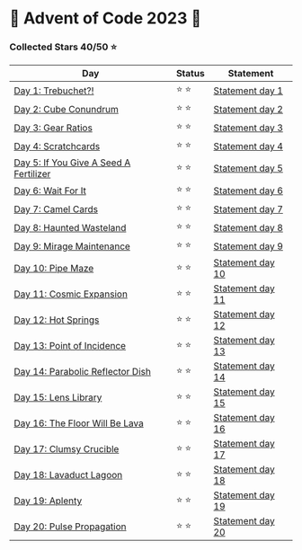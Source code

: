 # 🎄 Advent of Code 2023 🎄

### Collected Stars 40/50 ⭐

| Day                                                                 | Status | Statement                                                |
| ------------------------------------------------------------------- | ------ | -------------------------------------------------------- |
| [Day 1: Trebuchet?!](./solutions/code.day01.py)                     | ⭐ ⭐  | [Statement day 1](https://adventofcode.com/2023/day/1)   |
| [Day 2: Cube Conundrum](./solutions/code.day02.py)                  | ⭐ ⭐  | [Statement day 2](https://adventofcode.com/2023/day/2)   |
| [Day 3: Gear Ratios](./solutions/code.day03.py)                     | ⭐ ⭐  | [Statement day 3](https://adventofcode.com/2023/day/3)   |
| [Day 4: Scratchcards](./solutions/code.day04.py)                    | ⭐ ⭐  | [Statement day 4](https://adventofcode.com/2023/day/4)   |
| [Day 5: If You Give A Seed A Fertilizer](./solutions/code.day05.py) | ⭐ ⭐  | [Statement day 5](https://adventofcode.com/2023/day/5)   |
| [Day 6: Wait For It](./solutions/code.day06.py)                     | ⭐ ⭐  | [Statement day 6](https://adventofcode.com/2023/day/6)   |
| [Day 7: Camel Cards](./solutions/code.day07.py)                     | ⭐ ⭐  | [Statement day 7](https://adventofcode.com/2023/day/7)   |
| [Day 8: Haunted Wasteland](./solutions/code.day08.py)               | ⭐ ⭐  | [Statement day 8](https://adventofcode.com/2023/day/8)   |
| [Day 9: Mirage Maintenance](./solutions/code.day09.py)              | ⭐ ⭐  | [Statement day 9](https://adventofcode.com/2023/day/9)   |
| [Day 10: Pipe Maze](./solutions/code.day10.py)                      | ⭐ ⭐  | [Statement day 10](https://adventofcode.com/2023/day/10) |
| [Day 11: Cosmic Expansion](./solutions/code.day11.py)               | ⭐ ⭐  | [Statement day 11](https://adventofcode.com/2023/day/11) |
| [Day 12: Hot Springs](./solutions/code.day12.py)                    | ⭐ ⭐  | [Statement day 12](https://adventofcode.com/2023/day/12) |
| [Day 13: Point of Incidence](./solutions/code.day13.py)             | ⭐ ⭐  | [Statement day 13](https://adventofcode.com/2023/day/13) |
| [Day 14: Parabolic Reflector Dish](./solutions/code.day14.py)       | ⭐ ⭐  | [Statement day 14](https://adventofcode.com/2023/day/14) |
| [Day 15: Lens Library](./solutions/code.day15.py)                   | ⭐ ⭐  | [Statement day 15](https://adventofcode.com/2023/day/15) |
| [Day 16: The Floor Will Be Lava](./solutions/code.day16.py)         | ⭐ ⭐  | [Statement day 16](https://adventofcode.com/2023/day/16) |
| [Day 17: Clumsy Crucible](./solutions/code.day17.py)                | ⭐ ⭐  | [Statement day 17](https://adventofcode.com/2023/day/17) |
| [Day 18: Lavaduct Lagoon](./solutions/code.day18.py)                | ⭐ ⭐  | [Statement day 18](https://adventofcode.com/2023/day/18) |
| [Day 19: Aplenty](./solutions/code.day19.py)                        | ⭐ ⭐  | [Statement day 19](https://adventofcode.com/2023/day/19) |
| [Day 20: Pulse Propagation](./solutions/code.day20.py)              | ⭐ ⭐  | [Statement day 20](https://adventofcode.com/2023/day/20) |
